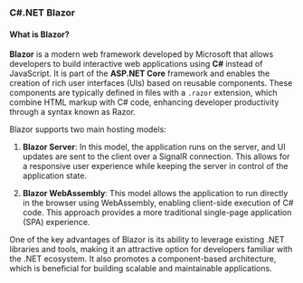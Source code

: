 ### C#.NET Blazor

#### What is Blazor?

**Blazor** is a modern web framework developed by Microsoft that allows developers to build interactive web applications using **C#** instead of JavaScript. It is part of the **ASP.NET Core** framework and enables the creation of rich user interfaces (UIs) based on reusable components. These components are typically defined in files with a `.razor` extension, which combine HTML markup with C# code, enhancing developer productivity through a syntax known as Razor.

Blazor supports two main hosting models:

1. **Blazor Server**: In this model, the application runs on the server, and UI updates are sent to the client over a SignalR connection. This allows for a responsive user experience while keeping the server in control of the application state.

2. **Blazor WebAssembly**: This model allows the application to run directly in the browser using WebAssembly, enabling client-side execution of C# code. This approach provides a more traditional single-page application (SPA) experience.

One of the key advantages of Blazor is its ability to leverage existing .NET libraries and tools, making it an attractive option for developers familiar with the .NET ecosystem. It also promotes a component-based architecture, which is beneficial for building scalable and maintainable applications.
